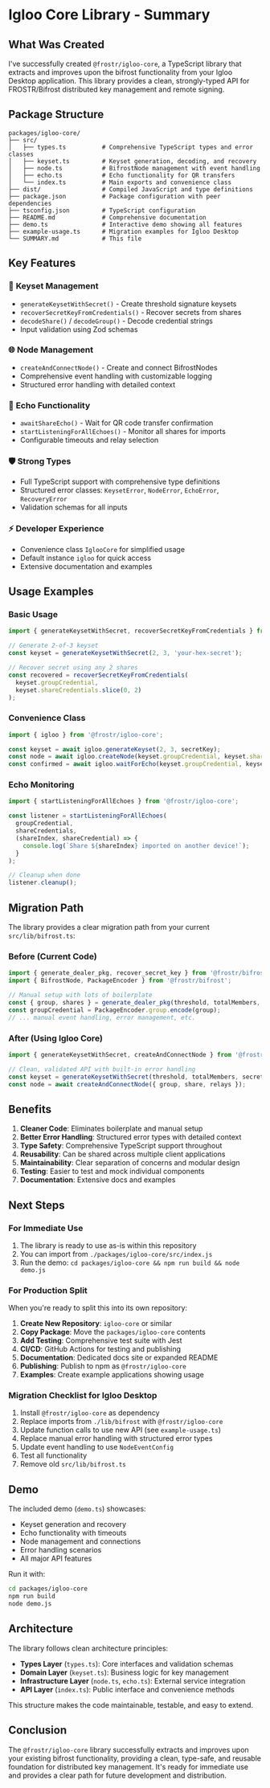 # Igloo Core Library - Summary

## What Was Created

I've successfully created `@frostr/igloo-core`, a TypeScript library that extracts and improves upon the bifrost functionality from your Igloo Desktop application. This library provides a clean, strongly-typed API for FROSTR/Bifrost distributed key management and remote signing.

## Package Structure

```
packages/igloo-core/
├── src/
│   ├── types.ts          # Comprehensive TypeScript types and error classes
│   ├── keyset.ts         # Keyset generation, decoding, and recovery
│   ├── node.ts           # BifrostNode management with event handling
│   ├── echo.ts           # Echo functionality for QR transfers
│   └── index.ts          # Main exports and convenience class
├── dist/                 # Compiled JavaScript and type definitions
├── package.json          # Package configuration with peer dependencies
├── tsconfig.json         # TypeScript configuration
├── README.md             # Comprehensive documentation
├── demo.ts               # Interactive demo showing all features
├── example-usage.ts      # Migration examples for Igloo Desktop
└── SUMMARY.md            # This file
```

## Key Features

### 🔑 **Keyset Management**
- `generateKeysetWithSecret()` - Create threshold signature keysets
- `recoverSecretKeyFromCredentials()` - Recover secrets from shares
- `decodeShare()` / `decodeGroup()` - Decode credential strings
- Input validation using Zod schemas

### 🌐 **Node Management**
- `createAndConnectNode()` - Create and connect BifrostNodes
- Comprehensive event handling with customizable logging
- Structured error handling with detailed context

### 📡 **Echo Functionality**
- `awaitShareEcho()` - Wait for QR code transfer confirmation
- `startListeningForAllEchoes()` - Monitor all shares for imports
- Configurable timeouts and relay selection

### 🛡️ **Strong Types**
- Full TypeScript support with comprehensive type definitions
- Structured error classes: `KeysetError`, `NodeError`, `EchoError`, `RecoveryError`
- Validation schemas for all inputs

### ⚡ **Developer Experience**
- Convenience class `IglooCore` for simplified usage
- Default instance `igloo` for quick access
- Extensive documentation and examples

## Usage Examples

### Basic Usage
```typescript
import { generateKeysetWithSecret, recoverSecretKeyFromCredentials } from '@frostr/igloo-core';

// Generate 2-of-3 keyset
const keyset = generateKeysetWithSecret(2, 3, 'your-hex-secret');

// Recover secret using any 2 shares
const recovered = recoverSecretKeyFromCredentials(
  keyset.groupCredential,
  keyset.shareCredentials.slice(0, 2)
);
```

### Convenience Class
```typescript
import { igloo } from '@frostr/igloo-core';

const keyset = await igloo.generateKeyset(2, 3, secretKey);
const node = await igloo.createNode(keyset.groupCredential, keyset.shareCredentials[0]);
const confirmed = await igloo.waitForEcho(keyset.groupCredential, keyset.shareCredentials[0]);
```

### Echo Monitoring
```typescript
import { startListeningForAllEchoes } from '@frostr/igloo-core';

const listener = startListeningForAllEchoes(
  groupCredential,
  shareCredentials,
  (shareIndex, shareCredential) => {
    console.log(`Share ${shareIndex} imported on another device!`);
  }
);

// Cleanup when done
listener.cleanup();
```

## Migration Path

The library provides a clear migration path from your current `src/lib/bifrost.ts`:

### Before (Current Code)
```typescript
import { generate_dealer_pkg, recover_secret_key } from '@frostr/bifrost/lib';
import { BifrostNode, PackageEncoder } from '@frostr/bifrost';

// Manual setup with lots of boilerplate
const { group, shares } = generate_dealer_pkg(threshold, totalMembers, [secretKey]);
const groupCredential = PackageEncoder.group.encode(group);
// ... manual event handling, error management, etc.
```

### After (Using Igloo Core)
```typescript
import { generateKeysetWithSecret, createAndConnectNode } from '@frostr/igloo-core';

// Clean, validated API with built-in error handling
const keyset = generateKeysetWithSecret(threshold, totalMembers, secretKey);
const node = await createAndConnectNode({ group, share, relays });
```

## Benefits

1. **Cleaner Code**: Eliminates boilerplate and manual setup
2. **Better Error Handling**: Structured error types with detailed context
3. **Type Safety**: Comprehensive TypeScript support throughout
4. **Reusability**: Can be shared across multiple client applications
5. **Maintainability**: Clear separation of concerns and modular design
6. **Testing**: Easier to test and mock individual components
7. **Documentation**: Extensive docs and examples

## Next Steps

### For Immediate Use
1. The library is ready to use as-is within this repository
2. You can import from `./packages/igloo-core/src/index.js`
3. Run the demo: `cd packages/igloo-core && npm run build && node demo.js`

### For Production Split
When you're ready to split this into its own repository:

1. **Create New Repository**: `igloo-core` or similar
2. **Copy Package**: Move the `packages/igloo-core` contents
3. **Add Testing**: Comprehensive test suite with Jest
4. **CI/CD**: GitHub Actions for testing and publishing
5. **Documentation**: Dedicated docs site or expanded README
6. **Publishing**: Publish to npm as `@frostr/igloo-core`
7. **Examples**: Create example applications showing usage

### Migration Checklist for Igloo Desktop
1. Install `@frostr/igloo-core` as dependency
2. Replace imports from `./lib/bifrost` with `@frostr/igloo-core`
3. Update function calls to use new API (see `example-usage.ts`)
4. Replace manual error handling with structured error types
5. Update event handling to use `NodeEventConfig`
6. Test all functionality
7. Remove old `src/lib/bifrost.ts`

## Demo

The included demo (`demo.ts`) showcases:
- Keyset generation and recovery
- Echo functionality with timeouts
- Node management and connections
- Error handling scenarios
- All major API features

Run it with:
```bash
cd packages/igloo-core
npm run build
node demo.js
```

## Architecture

The library follows clean architecture principles:

- **Types Layer** (`types.ts`): Core interfaces and validation schemas
- **Domain Layer** (`keyset.ts`): Business logic for key management
- **Infrastructure Layer** (`node.ts`, `echo.ts`): External service integration
- **API Layer** (`index.ts`): Public interface and convenience methods

This structure makes the code maintainable, testable, and easy to extend.

## Conclusion

The `@frostr/igloo-core` library successfully extracts and improves upon your existing bifrost functionality, providing a clean, type-safe, and reusable foundation for distributed key management. It's ready for immediate use and provides a clear path for future development and distribution. 